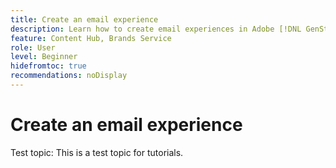 ```yaml
---
title: Create an email experience
description: Learn how to create email experiences in Adobe [!DNL GenStudio].
feature: Content Hub, Brands Service
role: User
level: Beginner
hidefromtoc: true
recommendations: noDisplay
---
```


# Create an email experience

Test topic: This is a test topic for tutorials.
